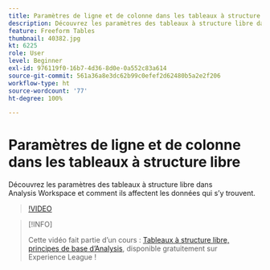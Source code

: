 ```yaml
---
title: Paramètres de ligne et de colonne dans les tableaux à structure libre
description: Découvrez les paramètres des tableaux à structure libre dans Analysis Workspace et comment ils affectent les données qui s’y trouvent.
feature: Freeform Tables
thumbnail: 40382.jpg
kt: 6225
role: User
level: Beginner
exl-id: 976119f0-16b7-4d36-8d0e-0a552c83a614
source-git-commit: 561a36a8e3dc62b99c0efef2d62480b5a2e2f206
workflow-type: ht
source-wordcount: '77'
ht-degree: 100%

---
```


# Paramètres de ligne et de colonne dans les tableaux à structure libre

Découvrez les paramètres des tableaux à structure libre dans Analysis Workspace et comment ils affectent les données qui s’y trouvent.

>[!VIDEO](https://video.tv.adobe.com/v/40382/?quality=12&learn=on)

>[!INFO]
>
> Cette vidéo fait partie d’un cours : [Tableaux à structure libre, principes de base d’Analysis](https://experienceleague.adobe.com/?recommended=Analytics-U-1-2020.3), disponible gratuitement sur Experience League !
